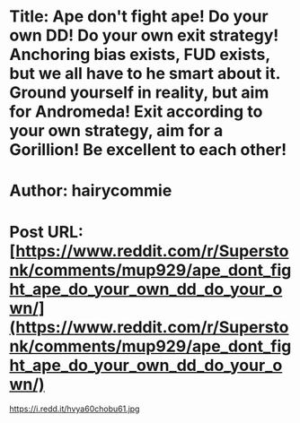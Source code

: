 # Title: Ape don't fight ape! Do your own DD! Do your own exit strategy! Anchoring bias exists, FUD exists, but we all have to he smart about it. Ground yourself in reality, but aim for Andromeda! Exit according to your own strategy, aim for a Gorillion! Be excellent to each other!
# Author: hairycommie
# Post URL: [https://www.reddit.com/r/Superstonk/comments/mup929/ape_dont_fight_ape_do_your_own_dd_do_your_own/](https://www.reddit.com/r/Superstonk/comments/mup929/ape_dont_fight_ape_do_your_own_dd_do_your_own/)


https://i.redd.it/hvya60chobu61.jpg